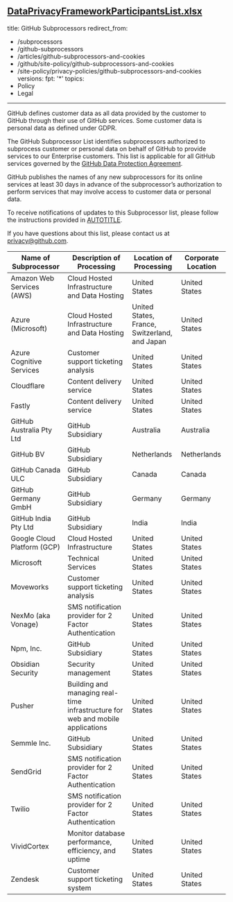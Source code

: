 [DataPrivacyFrameworkParticipantsList.xlsx](https://github.com/user-attachments/files/17201754/DataPrivacyFrameworkParticipantsList.xlsx)
---
title: GitHub Subprocessors
redirect_from:
  - /subprocessors
  - /github-subprocessors
  - /articles/github-subprocessors-and-cookies
  - /github/site-policy/github-subprocessors-and-cookies
  - /site-policy/privacy-policies/github-subprocessors-and-cookies
versions:
  fpt: '*'
topics:
  - Policy
  - Legal
---

GitHub defines customer data as all data provided by the customer to GitHub through their use of GitHub services. Some customer data is personal data as defined under GDPR.

The GitHub Subprocessor List identifies subprocessors authorized to subprocess customer or personal data on behalf of GitHub to provide services to our Enterprise customers. This list is applicable for all GitHub services governed by the [GitHub Data Protection Agreement](https://github.com/customer-terms/github-data-protection-agreement).

GitHub publishes the names of any new subprocessors for its online services at least 30 days in advance of the subprocessor’s authorization to perform services that may involve access to customer data or personal data.

To receive notifications of updates to this Subprocessor list, please follow the instructions provided in [AUTOTITLE](/account-and-profile/managing-subscriptions-and-notifications-on-github/setting-up-notifications/about-notifications).

If you have questions about this list, please contact us at <privacy@github.com>.

| Name of Subprocessor        | Description of Processing                                                      | Location of Processing  | Corporate Location |
| --------------------------- | ------------------------------------------------------------------------------ | ----------------------- | ------------------ |
| Amazon Web Services (AWS)   | Cloud Hosted Infrastructure and Data Hosting                                   | United States                                     | United States      |
| Azure (Microsoft)           | Cloud Hosted Infrastructure and Data Hosting                                   | United States, France,</br>Switzerland, and Japan | United States      |
| Azure Cognitive Services    | Customer support ticketing analysis                                            | United States                                     | United States      |
| Cloudflare                  | Content delivery service                                                       | United States                                     | United States      |
| Fastly                      | Content delivery service                                                       | United States                                     | United States      |
| GitHub Australia Pty Ltd    | GitHub Subsidiary                                                              | Australia                                         | Australia          |
| GitHub BV                   | GitHub Subsidiary                                                              | Netherlands                                       | Netherlands        |
| GitHub Canada ULC           | GitHub Subsidiary                                                              | Canada                                            | Canada             |
| GitHub Germany GmbH         | GitHub Subsidiary                                                              | Germany                                           | Germany            |
| GitHub India Pty Ltd        | GitHub Subsidiary                                                              | India                                             | India              |
| Google Cloud Platform (GCP) | Cloud Hosted Infrastructure                                                    | United States                                     | United States      |
| Microsoft                   | Technical Services                                                             | United States                                     | United States      |
| Moveworks                   | Customer support ticketing analysis                                            | United States                                     | United States      |
| NexMo (aka Vonage)          | SMS notification provider for 2 Factor Authentication                          | United States                                     | United States      |
| Npm, Inc. 	                | GitHub Subsidiary	                                                             | United States	                                   | United States      |
| Obsidian Security           | Security management                                                            | United States                                     | United States      |
| Pusher                      | Building and managing real-time infrastructure for web and mobile applications | United States                                     | United States      |
| Semmle Inc.	                | GitHub Subsidiary	                                                             | United States	                                   | United States      |
| SendGrid                    | SMS notification provider for 2 Factor Authentication                          | United States                                     | United States      |
| Twilio                      | SMS notification provider for 2 Factor Authentication                          | United States                                     | United States      |
| VividCortex                 | Monitor database performance, efficiency, and uptime                           | United States                                     | United States      |
| Zendesk                     | Customer support ticketing system                                              | United States                                     | United States      |
